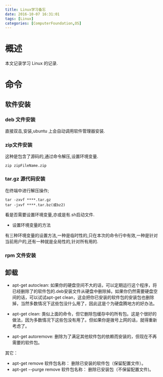 ```yaml
---
title: Linux学习备忘
date: 2016-10-07 16:31:01
tags: [Linux]
categories: [ComputerFoundation,OS]
---
```

# 概述

本文记录学习 Linux 的记录.

<!-- more -->

# 命令

## 软件安装

### deb 文件安装

直接双击,安装,ubuntu 上会自动调用软件管理器安装.


### zip文件安装

这种是包含了源码的,通过命令解压,设置环境变量.

```shell
zip zipFileName.zip
```

### tar.gz 源代码安装

在终端中进行解压操作;

```shell
tar -zxvf ****.tar.gz
tar -jxvf ****.tar.bz(或bz2) 
```

看是否需要设置环境变量,亦或是有.sh启动文件.


- 设置环境变量的方法

有三种环境变量的设置方法,一种是临时性的,只在本次的命令行中有效,一种是针对当前用户的,还有一种就是全局性的,针对所有用的.


### rpm 文件安装


## 卸载

- apt-get autoclean:
如果你的硬盘空间不大的话，可以定期运行这个程序，将已经删除了的软件包的.deb安装文件从硬盘中删除掉。如果你仍然需要硬盘空间的话，可以试试apt-get clean，这会把你已安装的软件包的安装包也删除掉，当然多数情况下这些包没什么用了，因此这是个为硬盘腾地方的好办法。

- apt-get clean:
类似上面的命令，但它删除包缓存中的所有包。这是个很好的做法，因为多数情况下这些包没有用了。但如果你是拨号上网的话，就得重新考虑了。

- apt-get autoremove:
删除为了满足其他软件包的依赖而安装的，但现在不再需要的软件包。


其它：
- apt-get remove 软件包名称：
删除已安装的软件包（保留配置文件）。
- apt-get --purge remove 软件包名称：
删除已安装包（不保留配置文件)。



